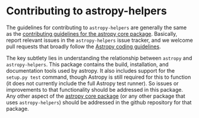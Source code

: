 Contributing to astropy-helpers
===============================

The guidelines for contributing to ``astropy-helpers`` are generally the same
as the [contributing guidelines for the astropy core
package](http://github.com/astropy/astropy/blob/master/CONTRIBUTING.md).
Basically, report relevant issues in the ``astropy-helpers`` issue tracker, and
we welcome pull requests that broadly follow the [Astropy coding
guidelines](http://docs.astropy.org/en/latest/development/codeguide.html).

The key subtlety lies in understanding the relationship between ``astropy`` and
``astropy-helpers``.  This package contains the build, installation, and
documentation tools used by astropy.  It also includes support for the
``setup.py test`` command, though Astropy is still required for this to
function (it does not currently include the full Astropy test runner).  So
issues or improvements to that functionality should be addressed in this
package. Any other aspect of the [astropy core
package](http://github.com/astropy/astropy) (or any other package that uses
``astropy-helpers``) should be addressed in the github repository for that
package.
